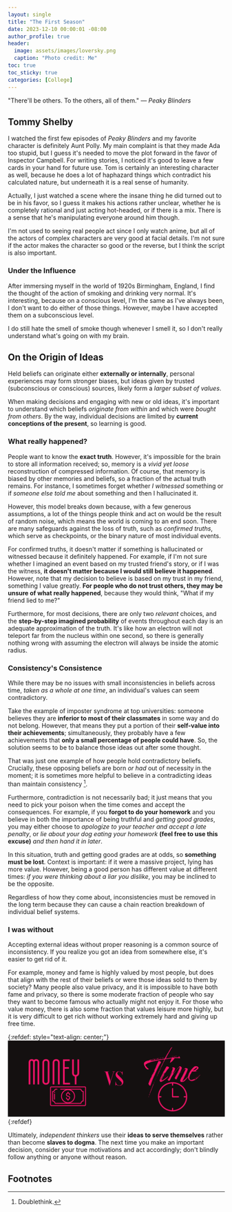 ```yaml
---
layout: single
title: "The First Season"
date: 2023-12-10 00:00:01 -08:00
author_profile: true
header: 
  image: assets/images/loversky.png
  caption: "Photo credit: Me" 
toc: true
toc_sticky: true
categories: [College]
---
```


"There'll be others. To the others, all of them." — *Peaky Blinders*

## Tommy Shelby
I watched the first few episodes of *Peaky Blinders* and my favorite character is definitely Aunt Polly. My main complaint is that they made Ada too stupid, but I guess it's needed to move the plot forward in the favor of Inspector Campbell. For writing stories, I noticed it's good to leave a few cards in your hand for future use. Tom is certainly an interesting character as well, because he does a lot of haphazard things which contradict his calculated nature, but underneath it is a real sense of humanity. 

Actually, I just watched a scene where the insane thing he did turned out to be in his favor, so I guess it makes his actions rather unclear, whether he is completely rational and just acting hot-headed, or if there is a mix. There is a sense that he's manipulating everyone around him though. 

I'm not used to seeing real people act since I only watch anime, but all of the actors of complex characters are very good at facial details. I'm not sure if the actor makes the character so good or the reverse, but I think the script is also important. 

### Under the Influence
After immersing myself in the world of 1920s Birmingham, England, I find the thought of the action of smoking and drinking very normal. It's interesting, because on a conscious level, I'm the same as I've always been, I don't want to do either of those things. However, maybe I have accepted them on a subconscious level. 

I do still hate the smell of smoke though whenever I smell it, so I don't really understand what's going on with my brain. 

## On the Origin of Ideas
Held beliefs can originate either **externally or internally**, personal experiences may form stronger biases, but ideas given by trusted (subconscious or conscious) sources, likely form a *larger subset of values*. 

When making decisions and engaging with new or old ideas, it's important to understand which beliefs *originate from within* and which were *bought from others*. By the way, individual decisions are limited by **current conceptions of the present**, so learning is good. 

### What really happened?
People want to know the **exact truth**. However, it's impossible for the brain to store all information received; so, memory is a *vivid yet loose* reconstruction of compressed information. Of course, that memory is biased by other memories and beliefs, so a fraction of the actual truth remains. For instance, I sometimes forget whether *I witnessed* something or if *someone else told me* about something and then I hallucinated it. 

However, this model breaks down because, with a few generous assumptions, a lot of the things people think and act on would be the result of random noise, which means the world is coming to an end soon. There are many safeguards against the loss of truth, such as *confirmed truths*, which serve as checkpoints, or the binary nature of most individual events. 

For confirmed truths, it doesn't matter if something is hallucinated or witnessed because it definitely happened. For example, if I'm not sure whether I imagined an event based on my trusted friend's story, or if I was the witness, **it doesn't matter because I would still believe it happened**. However, note that my decision to believe is based on my trust in my friend, something I value greatly. **For people who do not trust others, they may be unsure of what really happened**, because they would think, "What if my friend lied to me?"

Furthermore, for most decisions, there are only two *relevant* choices, and the **step-by-step imagined probability** of events throughout each day is an adequate approximation of the truth. It's like how an electron will not teleport far from the nucleus within one second, so there is generally nothing wrong with assuming the electron will always be inside the atomic radius.

### Consistency's Consistence
While there may be no issues with small inconsistencies in beliefs across time, *taken as a whole at one time*, an individual's values can seem contradictory. 

Take the example of imposter syndrome at top universities: someone believes they are **inferior to most of their classmates** in some way and do not belong. However, that means they put a portion of their **self-value into their achievements**; simultaneously, they probably have a few achievements that **only a small percentage of people could have**. So, the solution seems to be to balance those ideas out after some thought. 

That was just one example of how people hold contradictory beliefs. Crucially, these opposing beliefs are born *or had* out of necessity in the moment; it is sometimes more helpful to believe in a contradicting ideas than maintain consistency [^1]. 

Furthermore, contradiction is not necessarily bad; it just means that you need to pick your poison when the time comes and accept the consequences. For example, if you **forgot to do your homework** and you believe in both the importance of being truthful and *getting good grades*, you may either choose to *apologize to your teacher and accept a late penalty*, or *lie about your dog eating your homework* **(feel free to use this excuse)** *and then hand it in later*. 

In this situation, truth and getting good grades are at odds, so **something must be lost**. Context is important: if it were a massive project, lying has more value. However, being a good person has different value at different times: *if you were thinking about a liar you dislike*, you may be inclined to be the opposite. 

Regardless of how they come about, inconsistencies must be removed in the long term because they can cause a chain reaction breakdown of individual belief systems. 

### I was without
Accepting external ideas without proper reasoning is a common source of inconsistency. If you realize you got an idea from somewhere else, it's easier to get rid of it. 

For example, money and fame is highly valued by most people, but does that align with the rest of their beliefs or were those ideas sold to them by society? Many people also value privacy, and it is impossible to have both fame and privacy, so there is some moderate fraction of people who say they want to become famous who actually might not enjoy it. For those who value money, there is also some fraction that values leisure more highly, but it is very difficult to get rich without working extremely hard and giving up free time. 

{:refdef: style="text-align: center;"}
![Time and Money](/assets/images/timeandmoney.png)
{:refdef}

Ultimately, *independent thinkers* use their **ideas to serve themselves** rather than become **slaves to dogma**. The next time you make an important decision, consider your true motivations and act accordingly; don't blindly follow anything or anyone without reason. 

## Footnotes
[^1]: Doublethink.